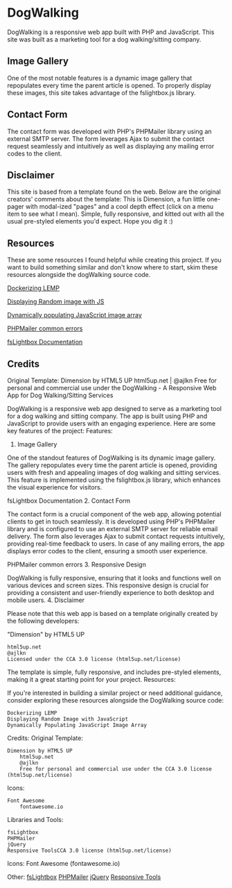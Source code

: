 # DogWalking

DogWalking is a responsive web app built with PHP and JavaScript. This site was built as a marketing tool for a dog walking/sitting company.

## Image Gallery

One of the most notable features is a dynamic image gallery that repopulates every time the parent article is opened. To properly display these images, this site takes advantage of the fslightbox.js library.

## Contact Form

The contact form was developed with PHP's PHPMailer library using an external SMTP server. The form leverages Ajax to submit the contact request seamlessly and intuitively as well as displaying any mailing error codes to the client.

## Disclaimer

This site is based from a template found on the web. Below are the original creators' comments about the template:
This is Dimension, a fun little one-pager with modal-ized "pages"
and a cool depth effect (click on a menu item to see what I mean). Simple, fully
responsive, and kitted out with all the usual pre-styled elements you'd expect.
Hope you dig it :)

## Resources

These are some resources I found helpful while creating this project. If you want to build something similar and don't know where to start, skim these resources alongside the dogWalking source code.

[Dockerizing LEMP](https://tech.osteel.me/posts/docker-for-local-web-development-part-1-a-basic-lemp-stack)

[Displaying Random image with JS](https://www.peachpit.com/articles/article.aspx?p=2239154&seqNum=10)

[Dynamically populating JavaScript image array](http://javascriptkit.com/javatutors/externalphp2.shtml)

[PHPMailer common errors](https://netcorecloud.com/tutorials/phpmailer-smtp-error-could-not-connect-to-smtp-host/)

[fsLightbox Documentation](https://fslightbox.com/javascript/documentation)

## Credits

Original Template:
Dimension by HTML5 UP
html5up.net | @ajlkn
Free for personal and commercial use under the DogWalking - A Responsive Web App for Dog Walking/Sitting Services

DogWalking is a responsive web app designed to serve as a marketing tool for a dog walking and sitting company. The app is built using PHP and JavaScript to provide users with an engaging experience. Here are some key features of the project:
Features:

1. Image Gallery

One of the standout features of DogWalking is its dynamic image gallery. The gallery repopulates every time the parent article is opened, providing users with fresh and appealing images of dog walking and sitting services. This feature is implemented using the fslightbox.js library, which enhances the visual experience for visitors.

fsLightbox Documentation 2. Contact Form

The contact form is a crucial component of the web app, allowing potential clients to get in touch seamlessly. It is developed using PHP's PHPMailer library and is configured to use an external SMTP server for reliable email delivery. The form also leverages Ajax to submit contact requests intuitively, providing real-time feedback to users. In case of any mailing errors, the app displays error codes to the client, ensuring a smooth user experience.

PHPMailer common errors 3. Responsive Design

DogWalking is fully responsive, ensuring that it looks and functions well on various devices and screen sizes. This responsive design is crucial for providing a consistent and user-friendly experience to both desktop and mobile users. 4. Disclaimer

Please note that this web app is based on a template originally created by the following developers:

"Dimension" by HTML5 UP

    html5up.net
    @ajlkn
    Licensed under the CCA 3.0 license (html5up.net/license)

The template is simple, fully responsive, and includes pre-styled elements, making it a great starting point for your project.
Resources:

If you're interested in building a similar project or need additional guidance, consider exploring these resources alongside the DogWalking source code:

    Dockerizing LEMP
    Displaying Random Image with JavaScript
    Dynamically Populating JavaScript Image Array

Credits:
Original Template:

    Dimension by HTML5 UP
        html5up.net
        @ajlkn
        Free for personal and commercial use under the CCA 3.0 license (html5up.net/license)

Icons:

    Font Awesome
        fontawesome.io

Libraries and Tools:

    fsLightbox
    PHPMailer
    jQuery
    Responsive ToolsCCA 3.0 license (html5up.net/license)

Icons:
Font Awesome (fontawesome.io)

Other:
[fsLightbox](https://fslightbox.com)
[PHPMailer](https://github.com/PHPMailer/PHPMailer)
[jQuery](https://jquery.com)
[Responsive Tools](https://github.com/ajlkn/responsive-tools)
